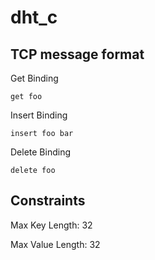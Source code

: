 # dht_c

## TCP message format
Get Binding
```
get foo
```
Insert Binding
```
insert foo bar
```
Delete Binding
```
delete foo
```
## Constraints
Max Key Length: 32

Max Value Length: 32
